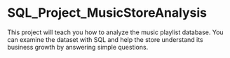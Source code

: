 # SQL_Project_MusicStoreAnalysis
This project  will teach you how to analyze the music playlist database. You can examine the dataset with SQL and help the store understand its business growth by answering simple questions.
